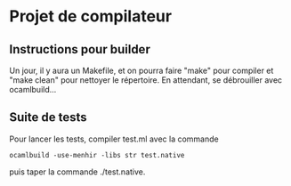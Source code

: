 Projet de compilateur
=====================

Instructions pour builder
-------------------------

Un jour, il y aura un Makefile, et on pourra faire "make" pour compiler
et "make clean" pour nettoyer le répertoire. En attendant, se débrouiller
avec ocamlbuild...

Suite de tests
--------------

Pour lancer les tests, compiler test.ml avec la commande

    ocamlbuild -use-menhir -libs str test.native

puis taper la commande ./test.native.
